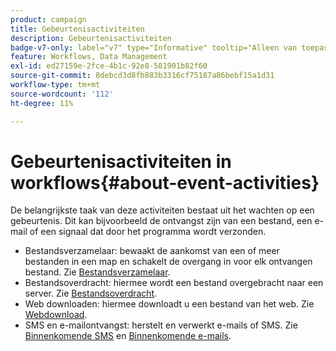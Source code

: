 ```yaml
---
product: campaign
title: Gebeurtenisactiviteiten
description: Gebeurtenisactiviteiten
badge-v7-only: label="v7" type="Informative" tooltip="Alleen van toepassing op Campaign Classic v7"
feature: Workflows, Data Management
exl-id: ed27159e-2fce-4b1c-92e8-581901b82f60
source-git-commit: 8debcd3d8fb883b3316cf75187a86bebf15a1d31
workflow-type: tm+mt
source-wordcount: '112'
ht-degree: 11%

---
```


# Gebeurtenisactiviteiten in workflows{#about-event-activities}



De belangrijkste taak van deze activiteiten bestaat uit het wachten op een gebeurtenis. Dit kan bijvoorbeeld de ontvangst zijn van een bestand, een e-mail of een signaal dat door het programma wordt verzonden.

* Bestandsverzamelaar: bewaakt de aankomst van een of meer bestanden in een map en schakelt de overgang in voor elk ontvangen bestand. Zie [Bestandsverzamelaar](file-collector.md).
* Bestandsoverdracht: hiermee wordt een bestand overgebracht naar een server. Zie [Bestandsoverdracht](file-transfer.md).
* Web downloaden: hiermee downloadt u een bestand van het web. Zie [Webdownload](web-download.md).
* SMS en e-mailontvangst: herstelt en verwerkt e-mails of SMS. Zie [Binnenkomende SMS](inbound-sms.md) en [Binnenkomende e-mails](inbound-emails.md).
